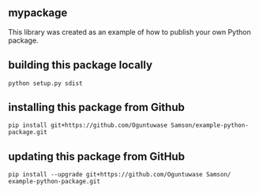 ## mypackage
This library was created as an example of how to publish your own Python package.
## building this package locally
`python setup.py sdist`

## installing this package from Github
`pip install git+https://github.com/Oguntuwase Samson/example-python-package.git`

## updating this package from GitHub
`pip install --upgrade git+https://github.com/Oguntuwase Samson/ example-python-package.git`